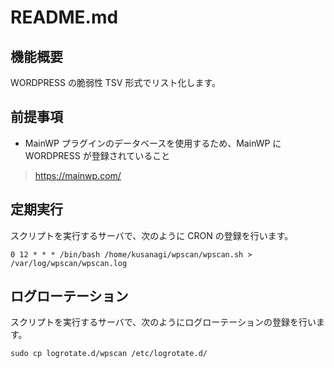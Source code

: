 # README.md

## 機能概要

WORDPRESS の脆弱性 TSV 形式でリスト化します。

## 前提事項

* MainWP プラグインのデータベースを使用するため、MainWP に WORDPRESS が登録されていること

> https://mainwp.com/

## 定期実行

スクリプトを実行するサーバで、次のように CRON の登録を行います。

```
0 12 * * * /bin/bash /home/kusanagi/wpscan/wpscan.sh > /var/log/wpscan/wpscan.log
```

## ログローテーション

スクリプトを実行するサーバで、次のようにログローテーションの登録を行います。

```
sudo cp logrotate.d/wpscan /etc/logrotate.d/
```
